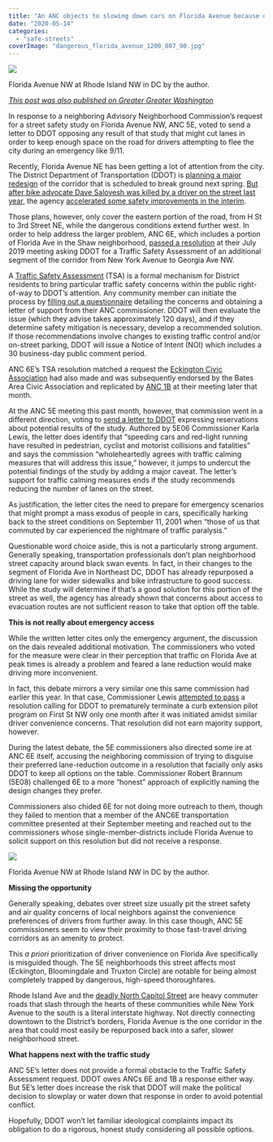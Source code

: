 ```yaml
---
title: "An ANC objects to slowing down cars on Florida Avenue because of 9/11"
date: "2020-05-14"
categories: 
  - "safe-streets"
coverImage: "dangerous_florida_avenue_1200_807_90.jpg"
---
```


[![](/images/dangerous_florida_avenue_800_538_90.jpg)](https://ggwash.org/images/made/images/posts/_resized/dangerous_florida_avenue_1200_807_90.jpg)

Florida Avenue NW at Rhode Island NW in DC by the author.

_[This post was also published on Greater Greater Washington](https://ggwash.org/view/77569/an-anc-objects-to-potential-lane-reduction-on-florida-avenue-because-of-911)_

In response to a neighboring Advisory Neighborhood Commission’s request for a street safety study on Florida Avenue NW, ANC 5E, voted to send a letter to DDOT opposing any result of that study that might cut lanes in order to keep enough space on the road for drivers attempting to flee the city during an emergency like 9/11.

Recently, Florida Avenue NE has been getting a lot of attention from the city. The District Department of Transportation (DDOT) is [planning a major redesign](https://ddot.dc.gov/page/florida-avenue-ne-intersection-project) of the corridor that is scheduled to break ground next spring. [But after bike advocate Dave Salovesh was killed by a driver on the street last year](https://ggwash.org/view/71820/the-cycling-community-grieves-as-a-driver-kills-dave-salovesh-an-outspoken-critic-of-dcs-inaction-on-road-safety), the agency [accelerated some safety improvements in the interim](https://ggwash.org/view/72714/dc-starting-temporary-safety-fixes-to-dangerous-florida-avenue-ne).

Those plans, however, only cover the eastern portion of the road, from H St to 3rd Street NE, while the dangerous conditions extend further west. In order to help address the larger problem, ANC 6E, which includes a portion of Florida Ave in the Shaw neighborhood, [passed a resolution](https://drive.google.com/file/d/1bwDob6EV8RpMoppYmtet0tCyd8WEWWpC/view) at their July 2019 meeting asking DDOT for a Traffic Safety Assessment of an additional segment of the corridor from New York Avenue to Georgia Ave NW.

A [Traffic Safety Assessment](https://ddot.dc.gov/service/traffic-safety-assessment) (TSA) is a formal mechanism for District residents to bring particular traffic safety concerns within the public right-of-way to DDOT’s attention. Any community member can initiate the process by [filling out a questionnaire](https://ddot.dc.gov/sites/default/files/dc/sites/ddot/service_content/attachments/2019%20Traffic%20Safety%20Assessment%20Questionnaire%20%28002%29%20%28003%29.pdf) detailing the concerns and obtaining a letter of support from their ANC commissioner. DDOT will then evaluate the issue (which they advise takes approximately 120 days), and if they determine safety mitigation is necessary, develop a recommended solution. If those recommendations involve changes to existing traffic control and/or on-street parking, DDOT will issue a Notice of Intent (NOI) which includes a 30 business-day public comment period.

ANC 6E’s TSA resolution matched a request the [Eckington Civic Association](https://eckingtoncivicassociation.com/2019/08/13/eca-submits-major-traffic-safety-requests-to-ddot/) had also made and was subsequently endorsed by the Bates Area Civic Association and replicated by [ANC 1B](https://www.dropbox.com/sh/hhdb0m7t5k4jsnr/AAD4CoZfyS6zEio2xaLFwnNDa?dl=0&preview=7-July-Agenda-Minutes19.pdf) at their meeting later that month.

At the ANC 5E meeting this past month, however, that commission went in a different direction, voting to [send a letter to DDOT](https://drive.google.com/file/d/195yjRIs6uypnXiyGMhPMGq1Cu2KuF3Ho/edit) expressing reservations about potential results of the study. Authored by 5E06 Commissioner Karla Lewis, the letter does identify that “speeding cars and red-light running have resulted in pedestrian, cyclist and motorist collisions and fatalities” and says the commission “wholeheartedly agrees with traffic calming measures that will address this issue,” however, it jumps to undercut the potential findings of the study by adding a major caveat. The letter’s support for traffic calming measures ends if the study recommends reducing the number of lanes on the street.

As justification, the letter cites the need to prepare for emergency scenarios that might prompt a mass exodus of people in cars, specifically harking back to the street conditions on September 11, 2001 when “those of us that commuted by car experienced the nightmare of traffic paralysis.”

Questionable word choice aside, this is not a particularly strong argument. Generally speaking, transportation professionals don’t plan neighborhood street capacity around black swan events. In fact, in their changes to the segment of Florida Ave in Northeast DC, DDOT has already repurposed a driving lane for wider sidewalks and bike infrastructure to good success. While the study will determine if that’s a good solution for this portion of the street as well, the agency has already shown that concerns about access to evacuation routes are not sufficient reason to take that option off the table.

**This is not really about emergency access**

While the written letter cites only the emergency argument, the discussion on the dais revealed additional motivation. The commissioners who voted for the measure were clear in their perception that traffic on Florida Ave at peak times is already a problem and feared a lane reduction would make driving more inconvenient.

In fact, this debate mirrors a very similar one this same commission had earlier this year. In that case, Commissioner Lewis [attempted to pass](https://ggwash.org/view/76190/bloomingdale-bumpouts-first-street-nw-ddot) a resolution calling for DDOT to prematurely terminate a curb extension pilot program on First St NW only one month after it was initiated amidst similar driver convenience concerns. That resolution did not earn majority support, however.

During the latest debate, the 5E commissioners also directed some ire at ANC 6E itself, accusing the neighboring commission of trying to disguise their preferred lane-reduction outcome in a resolution that facially only asks DDOT to keep all options on the table. Commissioner Robert Brannum (5E08) challenged 6E to a more “honest” approach of explicitly naming the design changes they prefer.

Commissioners also chided 6E for not doing more outreach to them, though they failed to mention that a member of the ANC6E transportation committee presented at their September meeting and reached out to the commissioners whose single-member-districts include Florida Avenue to solicit support on this resolution but did not receive a response.

[![](/images/Florida_and_rhode_island_800_567_90.jpg)](https://ggwash.org/images/made/images/posts/_resized/Florida_and_rhode_island_1200_850_90.jpg)

Florida Avenue NW at Rhode Island NW in DC by the author.

**Missing the opportunity**

Generally speaking, debates over street size usually pit the street safety and air quality concerns of local neighbors against the convenience preferences of drivers from further away. In this case though, ANC 5E commissioners seem to view their proximity to those fast-travel driving corridors as an amenity to protect.

This _a priori_ prioritization of driver convenience on Florida Ave specifically is misguided though. The 5E neighborhoods this street affects most (Eckington, Bloomingdale and Truxton Circle) are notable for being almost completely trapped by dangerous, high-speed thoroughfares.

Rhode Island Ave and the [deadly North Capitol Street](https://ggwash.org/view/76602/more-safety-upgrades-are-needed-along-the-north-capitol-corridor) are heavy commuter roads that slash through the hearts of these communities while New York Avenue to the south is a literal interstate highway. Not directly connecting downtown to the District’s borders, Florida Avenue is the one corridor in the area that could most easily be repurposed back into a safer, slower neighborhood street.

**What happens next with the traffic study**

ANC 5E’s letter does not provide a formal obstacle to the Traffic Safety Assessment request. DDOT owes ANCs 6E and 1B a response either way. But 5E’s letter does increase the risk that DDOT will make the political decision to slowplay or water down that response in order to avoid potential conflict.

Hopefully, DDOT won’t let familiar ideological complaints impact its obligation to do a rigorous, honest study considering all possible options.
